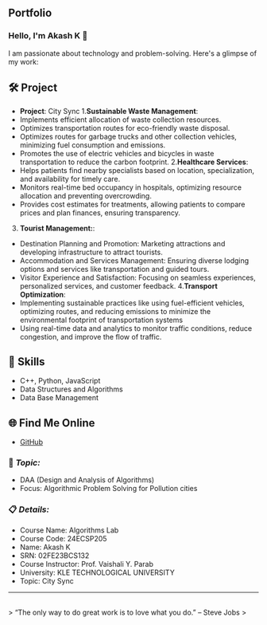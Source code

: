 ## Portfolio

### Hello, I'm Akash K 👋

I am passionate about technology and problem-solving. Here's a glimpse of my work:

## 🛠️ Project
- **Project**: City Sync
1.**Sustainable Waste Management**:
- Implements efficient allocation of waste collection resources.
- Optimizes transportation routes for eco-friendly waste disposal.
- Optimizes routes for garbage trucks and other collection vehicles, minimizing fuel consumption and emissions.
- Promotes the use of electric vehicles and bicycles in waste transportation to reduce the carbon footprint.
2.**Healthcare Services**:
- Helps patients find nearby specialists based on location, specialization, and availability for timely care.
- Monitors real-time bed occupancy in hospitals, optimizing resource allocation and preventing overcrowding.
- Provides cost estimates for treatments, allowing patients to compare prices and plan finances, ensuring transparency.
3. **Tourist Management:**:
- Destination Planning and Promotion: Marketing attractions and developing infrastructure to attract tourists.
- Accommodation and Services Management: Ensuring diverse lodging options and services like transportation and guided tours.
- Visitor Experience and Satisfaction: Focusing on seamless experiences, personalized services, and customer feedback.
4.**Transport Optimization**:
- Implementing sustainable practices like using fuel-efficient vehicles, optimizing routes, and reducing emissions to minimize the environmental footprint of transportation systems
- Using real-time data and analytics to monitor traffic conditions, reduce congestion, and improve the flow of traffic.


## 🚀 Skills
- C++, Python, JavaScript
- Data Structures and Algorithms
- Data Base Management

## 🌐 Find Me Online
- [GitHub](https://github.com/your-github-Akashk132)

### 🎯 *Topic:* 

- DAA (Design and Analysis of Algorithms)  
- Focus: Algorithmic Problem Solving for Pollution cities  

### 📋 *Details:*

- Course Name: Algorithms Lab 
- Course Code: 24ECSP205 
- Name: Akash K
- SRN: 02FE23BCS132
- Course Instructor: Prof. Vaishali Y. Parab 
- University: KLE TECHNOLOGICAL UNIVERSITY
- Topic: City Sync

---


<br> 
> “The only way to do great work is to love what you do.” – Steve Jobs
>
